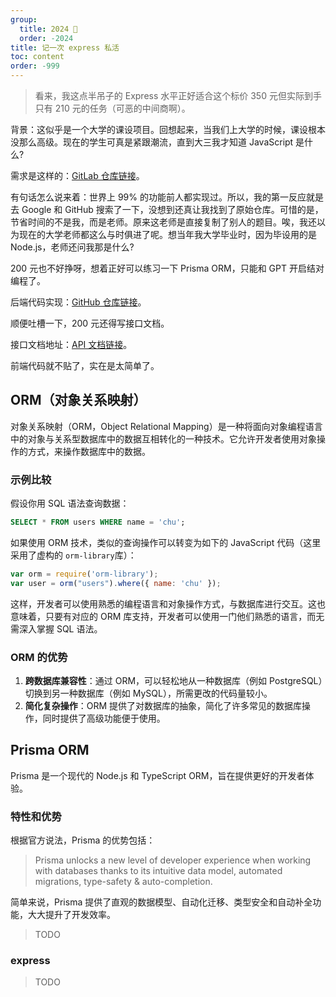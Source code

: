 ```yaml
---
group:
  title: 2024 🐲
  order: -2024
title: 记一次 express 私活
toc: content
order: -999
---
```


> 看来，我这点半吊子的 Express 水平正好适合这个标价 350 元但实际到手只有 210 元的任务（可恶的中间商啊）。

背景：这似乎是一个大学的课设项目。回想起来，当我们上大学的时候，课设根本没那么高级。现在的学生可真是紧跟潮流，直到大三我才知道 JavaScript 是什么?

需求是这样的：[GitLab 仓库链接](https://gitlab.com/jei/fsd_chirrup_server)。

有句话怎么说来着：世界上 99% 的功能前人都实现过。所以，我的第一反应就是去 Google 和 GitHub 搜索了一下，没想到还真让我找到了原始仓库。可惜的是，节省时间的不是我，而是老师。原来这老师是直接复制了别人的题目。唉，我还以为现在的大学老师都这么与时俱进了呢。想当年我大学毕业时，因为毕设用的是 Node.js，老师还问我那是什么?

200 元也不好挣呀，想着正好可以练习一下 Prisma ORM，只能和 GPT 开启结对编程了。

后端代码实现：[GitHub 仓库链接](https://github.com/chuenwei0129/fsd_chirrup_server)。

顺便吐槽一下，200 元还得写接口文档。

接口文档地址：[API 文档链接](https://app.apifox.com/project/5300164)。

前端代码就不贴了，实在是太简单了。

## ORM（对象关系映射）

对象关系映射（ORM，Object Relational Mapping）是一种将面向对象编程语言中的对象与关系型数据库中的数据互相转化的一种技术。它允许开发者使用对象操作的方式，来操作数据库中的数据。

### 示例比较

假设你用 SQL 语法查询数据：

```sql
SELECT * FROM users WHERE name = 'chu';
```

如果使用 ORM 技术，类似的查询操作可以转变为如下的 JavaScript 代码（这里采用了虚构的 `orm-library`库）：

```javascript
var orm = require('orm-library');
var user = orm("users").where({ name: 'chu' });
```

这样，开发者可以使用熟悉的编程语言和对象操作方式，与数据库进行交互。这也意味着，只要有对应的 ORM 库支持，开发者可以使用一门他们熟悉的语言，而无需深入掌握 SQL 语法。

### ORM 的优势

1. **跨数据库兼容性**：通过 ORM，可以轻松地从一种数据库（例如 PostgreSQL）切换到另一种数据库（例如 MySQL），所需更改的代码量较小。
2. **简化复杂操作**：ORM 提供了对数据库的抽象，简化了许多常见的数据库操作，同时提供了高级功能便于使用。

## Prisma ORM

Prisma 是一个现代的 Node.js 和 TypeScript ORM，旨在提供更好的开发者体验。

### 特性和优势

根据官方说法，Prisma 的优势包括：

> Prisma unlocks a new level of developer experience when working with databases thanks to its intuitive data model, automated migrations, type-safety & auto-completion.

简单来说，Prisma 提供了直观的数据模型、自动化迁移、类型安全和自动补全功能，大大提升了开发效率。

> TODO

### express

> TODO
